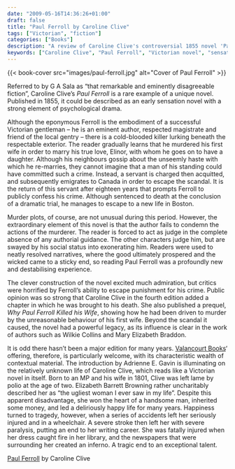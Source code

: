 ```yaml
---
date: "2009-05-16T14:36:26+01:00"
draft: false
title: "Paul Ferroll by Caroline Clive"
tags: ["Victorian", "fiction"]
categories: ["Books"]
description: "A review of Caroline Clive's controversial 1855 novel 'Paul Ferroll,' a unique early sensation novel where a murderous Victorian gentleman escapes moral judgment. Discover why this psychological drama shocked readers and influenced authors like Wilkie Collins."
keywords: ["Caroline Clive", "Paul Ferroll", "Victorian novel", "sensation fiction", "psychological drama", "Victorian crime", "Valancourt Books", "early crime fiction", "Victorian murder mystery"]
---
```


{{< book-cover src="images/paul-ferroll.jpg" alt="Cover of Paul Ferroll" >}}

Referred to by G A Sala as “that remarkable and eminently disagreeable fiction”, Caroline Clive’s _Paul Ferroll_ is a rare example of a unique novel. Published in 1855, it could be described as an early sensation novel with a strong element of psychological drama.

Although the eponymous Ferroll is the embodiment of a successful Victorian gentleman – he is an eminent author, respected magistrate and friend of the local gentry – there is a cold-blooded killer lurking beneath the respectable exterior.  The reader gradually learns that he murdered his first wife in order to marry his true love, Elinor, with whom he goes on to have a daughter. Although his neighbours gossip about the unseemly haste with which he re-marries, they cannot imagine that a man of his standing could have committed such a crime.  Instead, a servant is charged then acquitted, and subsequently emigrates to Canada in order to escape the scandal. It is the return of this servant after eighteen years that prompts Ferroll to publicly confess his crime. Although sentenced to death at the conclusion of a dramatic trial, he manages to escape to a new life in Boston.

Murder plots, of course, are not unusual during this period. However, the extraordinary element of this novel is that the author fails to condemn the actions of the murderer. The reader is forced to act as judge in the complete absence of any authorial guidance. The other characters judge him, but are swayed by his social status into exonerating him. Readers were used to neatly resolved narratives, where the good ultimately prospered and the wicked came to a sticky end, so reading Paul Ferroll was a profoundly new and destabilising experience.

The clever construction of the novel excited much admiration, but critics were horrified by Ferroll’s ability to escape punishment for his crime. Public opinion was so strong that Caroline Clive in the fourth edition added a chapter in which he was brought to his death. She also published a prequel, _Why Paul Ferroll Killed his Wife_, showing how he had been driven to murder by the unreasonable behaviour of his first wife. Beyond the scandal it caused, the novel had a powerful legacy, as its influence is clear in the work of authors such as Wilkie Collins and Mary Elizabeth Braddon.

It is odd there hasn’t been a major edition for many years. [Valancourt Books](https://www.valancourtbooks.com/)‘ offering, therefore, is particularly welcome, with its characteristic wealth of contextual material. The introduction by Adrienne E. Gavin is illuminating on the relatively unknown life of Caroline Clive, which reads like a Victorian novel in itself. Born to an MP and his wife in 1801, Clive was left lame by polio at the age of two. Elizabeth Barrett Browning rather uncharitably described her as “the ugliest woman I ever saw in my life”. Despite this apparent disadvantage, she won the heart of a handsome man, inherited some money, and led a deliriously happy life for many years. Happiness turned to tragedy, however, when a series of accidents left her seriously injured and in a wheelchair. A severe stroke then left her with severe paralysis, putting an end to her writing career. She was fatally injured when her dress caught fire in her library, and the newspapers that were surrounding her created an inferno. A tragic end to an exceptional talent.

[Paul Ferroll](https://www.valancourtbooks.com/paul-ferroll-1855.html) by Caroline Clive